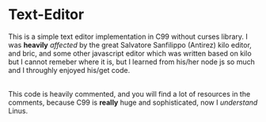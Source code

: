 # Text-Editor
This is a simple text editor implementation in C99 without curses library. I was **heavily** _affected_ by the great Salvatore Sanfilippo (Antirez) kilo editor, and bric, and some other javascript editor which was written based on kilo but I cannot remeber where it is, but I learned from his/her node js so much and I throughly enjoyed his/get code.</br></br>

This code is heavily commented, and you will find a lot of resources in the comments, because C99 is **really** huge and sophisticated, now I _understand_ Linus.
